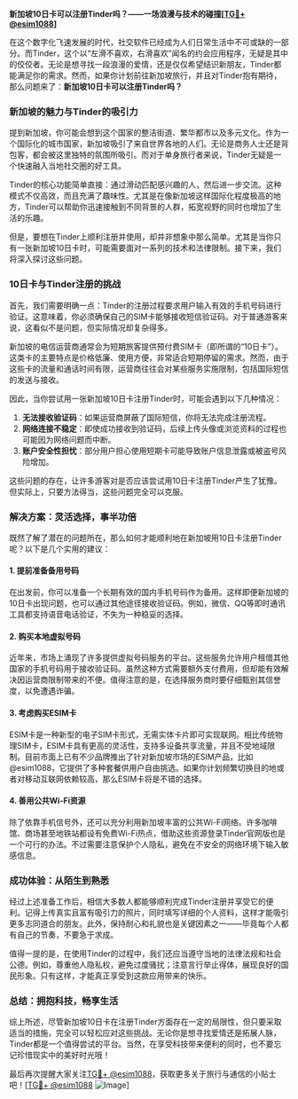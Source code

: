 **新加坡10日卡可以注册Tinder吗？——一场浪漫与技术的碰撞[[TG💪+ @esim1088](https://t.me/s/esim1088)]**

在这个数字化飞速发展的时代，社交软件已经成为人们日常生活中不可或缺的一部分。而Tinder，这个以“左滑不喜欢，右滑喜欢”闻名的约会应用程序，无疑是其中的佼佼者。无论是想寻找一段浪漫的爱情，还是仅仅希望结识新朋友，Tinder都能满足你的需求。然而，如果你计划前往新加坡旅行，并且对Tinder抱有期待，那么问题来了：**新加坡10日卡可以注册Tinder吗？**

### 新加坡的魅力与Tinder的吸引力

提到新加坡，你可能会想到这个国家的整洁街道、繁华都市以及多元文化。作为一个国际化的城市国家，新加坡吸引了来自世界各地的人们。无论是商务人士还是背包客，都会被这里独特的氛围所吸引。而对于单身旅行者来说，Tinder无疑是一个快速融入当地社交圈的好工具。

Tinder的核心功能简单直接：通过滑动匹配感兴趣的人，然后进一步交流。这种模式不仅高效，而且充满了趣味性。尤其是在像新加坡这样国际化程度极高的地方，Tinder可以帮助你迅速接触到不同背景的人群，拓宽视野的同时也增加了生活的乐趣。

但是，要想在Tinder上顺利注册并使用，却并非想象中那么简单。尤其是当你只有一张新加坡10日卡时，可能需要面对一系列的技术和法律限制。接下来，我们将深入探讨这些问题。

### 10日卡与Tinder注册的挑战

首先，我们需要明确一点：Tinder的注册过程要求用户输入有效的手机号码进行验证。这意味着，你必须确保自己的SIM卡能够接收短信验证码。对于普通游客来说，这看似不是问题，但实际情况却复杂得多。

新加坡的电信运营商通常会为短期旅客提供预付费SIM卡（即所谓的“10日卡”）。这类卡的主要特点是价格低廉、使用方便，非常适合短期停留的需求。然而，由于这些卡的流量和通话时间有限，运营商往往会对某些服务实施限制，包括国际短信的发送与接收。

因此，当你尝试用一张新加坡10日卡注册Tinder时，可能会遇到以下几种情况：

1. **无法接收验证码**：如果运营商屏蔽了国际短信，你将无法完成注册流程。
2. **网络连接不稳定**：即使成功接收到验证码，后续上传头像或浏览资料的过程也可能因为网络问题而中断。
3. **账户安全性担忧**：部分用户担心使用短期卡可能导致账户信息泄露或被盗号风险增加。

这些问题的存在，让许多游客对是否应该尝试用10日卡注册Tinder产生了犹豫。但实际上，只要方法得当，这些问题完全可以克服。

### 解决方案：灵活选择，事半功倍

既然了解了潜在的问题所在，那么如何才能顺利地在新加坡用10日卡注册Tinder呢？以下是几个实用的建议：

#### 1. 提前准备备用号码
在出发前，你可以准备一个长期有效的国内手机号码作为备用。这样即便新加坡的10日卡出现问题，也可以通过其他途径接收验证码。例如，微信、QQ等即时通讯工具都支持语音电话验证，不失为一种稳妥的选择。

#### 2. 购买本地虚拟号码
近年来，市场上涌现了许多提供虚拟号码服务的平台。这些服务允许用户租借其他国家的手机号码用于接收验证码。虽然这种方式需要额外支付费用，但却能有效解决因运营商限制带来的不便。值得注意的是，在选择服务商时要仔细甄别其信誉度，以免遭遇诈骗。

#### 3. 考虑购买ESIM卡
ESIM卡是一种新型的电子SIM卡形式，无需实体卡片即可实现联网。相比传统物理SIM卡，ESIM卡具有更高的灵活性，支持多设备共享流量，并且不受地域限制。目前市面上已有不少品牌推出了针对新加坡市场的ESIM产品，比如@esim1088，它提供了多种套餐供用户自由挑选。如果你计划频繁切换目的地或者对移动互联网依赖较高，那么ESIM卡将是不错的选择。

#### 4. 善用公共Wi-Fi资源
除了依靠手机信号外，还可以充分利用新加坡丰富的公共Wi-Fi网络。许多咖啡馆、商场甚至地铁站都设有免费Wi-Fi热点，借助这些资源登录Tinder官网版也是一个可行的办法。不过需要注意保护个人隐私，避免在不安全的网络环境下输入敏感信息。

### 成功体验：从陌生到熟悉

经过上述准备工作后，相信大多数人都能够顺利完成Tinder注册并享受它的便利。记得上传真实且富有吸引力的照片，同时填写详细的个人资料，这样才能吸引更多志同道合的朋友。此外，保持耐心和礼貌也是关键因素之一——毕竟每个人都有自己的节奏，不要急于求成。

值得一提的是，在使用Tinder的过程中，我们还应当遵守当地的法律法规和社会公德。例如，尊重他人隐私权，避免过度骚扰；注意言行举止得体，展现良好的国民形象。只有这样，才能真正享受到这款应用带来的快乐。

### 总结：拥抱科技，畅享生活

综上所述，尽管新加坡10日卡在注册Tinder方面存在一定的局限性，但只要采取适当的措施，完全可以轻松应对这些挑战。无论你是想寻找爱情还是拓展人脉，Tinder都是一个值得尝试的平台。当然，在享受科技带来便利的同时，也不要忘记珍惜现实中的美好时光哦！

最后再次提醒大家关注[TG💪+ @esim1088](https://t.me/s/esim1088)，获取更多关于旅行与通信的小贴士吧！[[TG💪+ @esim1088](https://t.me/s/esim1088) ![Image](https://i.postimg.cc/4NQfJmqS/Snipaste-2025-05-13-00-14-12.png)]